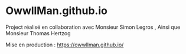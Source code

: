 # OwwllMan.github.io

Project réalisé en collaboration avec Monsieur Simon Legros  , Ainsi que Monsieur Thomas Hertzog

Mise en production : https://owwllman.github.io/
